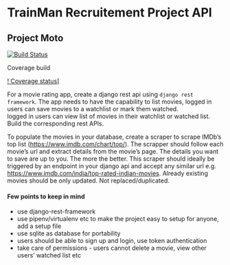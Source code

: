 # TrainMan Recruitement Project API

## Project Moto

[![Build Status](https://travis-ci.org/{ORG-or-USERNAME}/{REPO-NAME}.png?branch=master)](https://travis-ci.org/{ORG-or-USERNAME}/{REPO-NAME})

Coverage build

[! Coverage status](https://cdn.rawgit.com/dbrgn/coverage-badge/master/example.svg)]

For a movie rating app, create a django rest api using ```django rest framework```. The app needs to have the capability to 
list movies, 
logged in users can save movies to a watchlist or mark them watched.  
logged in users can view list of movies in their watchlist or watched list.
Build the corresponding rest APIs.

To populate the movies in your database, create a scraper to scrape IMDb’s top list (https://www.imdb.com/chart/top/). The scrapper should follow each movie’s url and extract details from the movie’s page. The details you want to save are up to you. The more the better.
This scraper should ideally be triggered by an endpoint in your django api and accept any similar url e.g. https://www.imdb.com/india/top-rated-indian-movies.
Already existing movies should be only updated. Not replaced/duplicated.

#### Few points to keep in mind

* use django-rest-framework
* use pipenv/virtualenv etc to make the project easy to setup for anyone, add a setup file
* use sqlite as database for portability
* users should be able to sign up and login, use token authentication
* take care of permissions - users cannot delete a movie, view other users’ watched list etc
